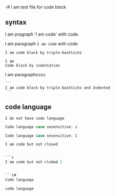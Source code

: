 -# I am test file for code block

## syntax

I am pragraph 'I am code' with code.

I am paragraph ```I am code``` with code

```
I am code block by triple-backticks
```

    I am
    Code block by indentation

I am paragraphcccc


    ```
    I am code block by triple-backticks and Indented 
    ```

## code language

```
I do not have code language
```

```c
Code language case sesensitive: c
```

```C
Code language case sesensitive: C
```

```c
I am code but not closed


```c
I am code but not cloded 2


```c#
Code language
```

```C#
code language
```
